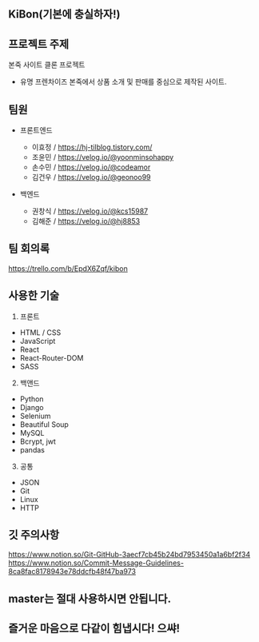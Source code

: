 ## KiBon(기본에 충실하자!)

## 프로젝트 주제
본죽 사이트 클론 프로젝트
  - 유명 프렌차이즈 본죽에서 상품 소개 및 판매를 중심으로 제작된 사이트.

## 팀원
- 프론트엔드
  - 이효정 / https://hj-tilblog.tistory.com/
  - 조윤민 / https://velog.io/@yoonminsohappy
  - 손수민 / https://velog.io/@codeamor
  - 김건우 / https://velog.io/@geonoo99

- 백엔드
  - 권창식 / https://velog.io/@kcs15987
  - 김해준 / https://velog.io/@hj8853


## 팀 회의록
https://trello.com/b/EpdX6Zqf/kibon


## 사용한 기술
1. 프론트
- HTML / CSS
- JavaScript
- React
- React-Router-DOM
- SASS

2. 백앤드
- Python
- Django
- Selenium
- Beautiful Soup
- MySQL
- Bcrypt, jwt
- pandas

3. 공통
- JSON
- Git
- Linux
- HTTP


## 깃 주의사항
https://www.notion.so/Git-GitHub-3aecf7cb45b24bd7953450a1a6bf2f34
https://www.notion.so/Commit-Message-Guidelines-8ca8fac8178943e78ddcfb48f47ba973

## master는 절대 사용하시면 안됩니다.
## 즐거운 마음으로 다같이 힘냅시다! 으쌰!



